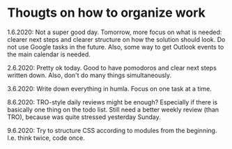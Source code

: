 # Thougts on how to organize work

1.6.2020:
Not a super good day. Tomorrow, more focus on what is needed: clearer next steps and clearer structure on how the solution should look. Do not use Google tasks in the future. Also, some way to get Outlook events to the main calendar is needed.

2.6.2020:
Pretty ok today. Good to have pomodoros and clear next steps written down. Also, don't do many things simultaneously.

3.6.2020:
Write down everything in humla. Focus on one task at a time.

8.6.2020:
TRO-style daily reviews might be enough? Especially if there is basically one thing on the todo list. Still need a better weekly review (than TRO), because was quite stressed yesterday Sunday.

9.6.2020:
Try to structure CSS according to modules from the beginning. I.e. think twice, code once.